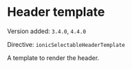 # Header template

Version added: `3.4.0`, `4.4.0`

Directive: `ionicSelectableHeaderTemplate`

A template to render the header.

